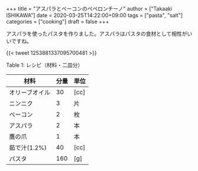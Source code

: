+++
title = "アスパラとベーコンのペペロンチーノ"
author = ["Takaaki ISHIKAWA"]
date = 2020-03-25T14:22:00+09:00
tags = ["pasta", "salt"]
categories = ["cooking"]
draft = false
+++

アスパラを使ったパスタを作りました。アスパラはパスタの食材として相性がいいですね。

{{< tweet 1253881337095700481 >}}

<div class="table-caption">
  <span class="table-number">Table 1</span>:
  レシピ（材料・二皿分）
</div>

| 材料      | 分量 | 単位 |
|---------|----|----|
| オリーブオイル | 30  | [cc] |
| ニンニク  | 3   | 片   |
| ベーコン  | 2   | 枚   |
| アスパラ  | 2   | 本   |
| 鷹の爪    | 1   | 本   |
| 茹で汁(1.2%) | 40  | [cc] |
| パスタ    | 160 | [g]  |
